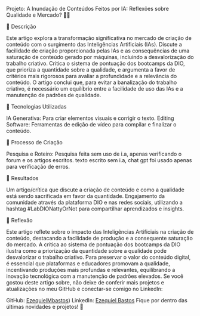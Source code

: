 Projeto: A Inundação de Conteúdos Feitos por IA: Reflexões sobre Qualidade e Mercado? 🤖🔗

📒 Descrição

Este artigo explora a transformação significativa no mercado de criação de conteúdo com o surgimento das Inteligências Artificiais (IAs). 
Discute a facilidade de criação proporcionada pelas IAs e as consequências de uma saturação de conteúdo gerado por máquinas, incluindo a desvalorização do trabalho criativo. 
Critica o sistema de pontuação dos bootcamps da DIO, que prioriza a quantidade sobre a qualidade, e argumenta a favor de critérios mais rigorosos para avaliar a profundidade e a relevância do conteúdo. 
O artigo conclui que, para evitar a banalização do trabalho criativo, é necessário um equilíbrio entre a facilidade de uso das IAs e a manutenção de padrões de qualidade.

🤖 Tecnologias Utilizadas

IA Generativa: Para criar elementos visuais e corrigir o texto.
Editing Software: Ferramentas de edição de vídeo para compilar e finalizar o conteúdo.

🧐 Processo de Criação

Pesquisa e Roteiro: Pesquisa feita sem uso de i.a, apenas verificando o forum e os artigos escritos. texto escrito sem i.a, chat gpt foi usado apenas para verificação de erros.


🚀 Resultados


Um artigo/crítica que discute a criação de conteúdo e como a qualidade está sendo sacrificada em favor da quantidade.
Engajamento da comunidade através da plataforma DIO e nas redes sociais, utilizando a hashtag #LabDIONattyOrNot para compartilhar aprendizados e insights.

💭 Reflexão

Este artigo reflete sobre o impacto das Inteligências Artificiais na criação de conteúdo, destacando a facilidade de produção e a consequente saturação do mercado. 
A crítica ao sistema de pontuação dos bootcamps da DIO ilustra como a priorização da quantidade sobre a qualidade pode desvalorizar o trabalho criativo. 
Para preservar o valor do conteúdo digital, é essencial que plataformas e educadores promovam a qualidade, incentivando produções mais profundas e relevantes, equilibrando a inovação tecnológica com a manutenção de padrões elevados.
Se você gostou deste artigo sobre, não deixe de conferir mais projetos e atualizações no meu GitHub e conectar-se comigo no LinkedIn:

GitHub: [EzequielMbastos](https://github.com/EzequielMbastos))
LinkedIn: [Ezequiel Bastos](www.linkedin.com/in/ezequiel-bastos-04908722a)
Fique por dentro das últimas novidades e projetos! 🚀
